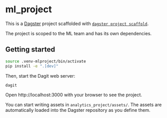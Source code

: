 # ml_project

This is a [Dagster](https://dagster.io/) project scaffolded with [`dagster project scaffold`](https://docs.dagster.io/getting-started/create-new-project). 

The project is scoped to the ML team and has its own dependencies.

## Getting started

```bash
source .venv-mlproject/bin/activate
pip install -e ".[dev]"
```

Then, start the Dagit web server:

```bash
dagit
```

Open http://localhost:3000 with your browser to see the project.

You can start writing assets in `analytics_project/assets/`. The assets are automatically loaded into the Dagster repository as you define them.

